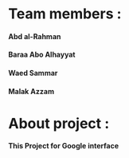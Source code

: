 # Team members :
#### Abd al-Rahman 
#### Baraa Abo Alhayyat 
#### Waed Sammar 
#### Malak Azzam
# About project :
#### This Project for Google interface
